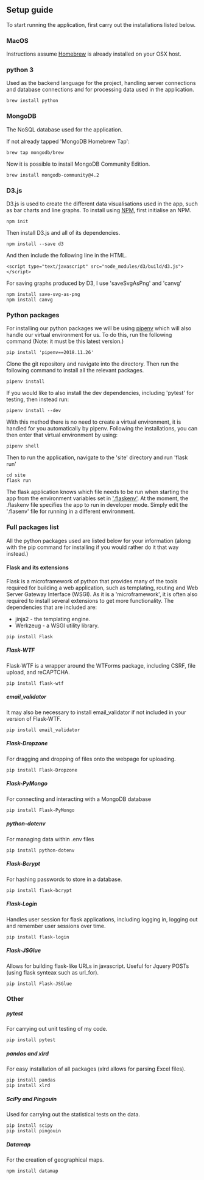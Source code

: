 ## Setup guide
To start running the application, first carry out the installations listed below.

### MacOS

Instructions assume [Homebrew](https://brew.sh/) is already installed on your OSX host.

### python 3

Used as the backend language for the project, handling server connections and database connections and for processing data used in the application.

```
brew install python
```


### MongoDB

The NoSQL database used for the application.

If not already tapped 'MongoDB Homebrew Tap':

```
brew tap mongodb/brew
```

Now it is possible to install MongoDB Community Edition.

```
brew install mongodb-community@4.2
```

### D3.js

D3.js is used to create the different data visualisations used in the app, such as bar charts and line graphs. To install using [NPM](https://www.npmjs.com/get-npm), first initialise an NPM.

```
npm init
```

Then install D3.js and all of its dependencies.

```
npm install --save d3
```

And then include the following line in the HTML.

```
<script type="text/javascript" src="node_modules/d3/build/d3.js"></script>
```

For saving graphs produced by D3, I use 'saveSvgAsPng' and 'canvg'

```
npm install save-svg-as-png
npm install canvg
```


### Python packages

For installing our python packages we will be using [pipenv](https://pypi.org/project/pipenv/) which will also handle our virtual environment for us. To do this, run the following command (Note: it must be this latest version.)

```
pip install 'pipenv==2018.11.26'
```

Clone the git repository and navigate into the directory.
Then run the following command to install all the relevant packages.

```
pipenv install
```

If you would like to also install the dev dependencies, including 'pytest' for testing, then instead run:

```
pipenv install --dev
```

With this method there is no need to create a virtual environment, it is handled for you automatically by pipenv.
Following the installations, you can then enter that virtual environment by using:

```
pipenv shell
```

Then to run the application, navigate to the 'site' directory and run 'flask run'

```
cd site
flask run
```

The flask application knows which file needs to be run when starting the app from the environment variables set in ['.flaskenv'](./site/.flaskenv). At the moment, the .flaskenv file specifies the app to run in developer mode. Simply edit the '.flasenv' file for running in a different environment.

### Full packages list

All the python packages used are listed below for your information (along with the pip command for installing if you would rather do it that way instead.)

#### Flask and its extensions

Flask is a microframework of python that provides many of the tools required for building a web application, such as templating, routing and Web Server Gateway Interface (WSGI).
As it is a 'microframework', it is often also required to install several extensions to get more functionality.
The dependencies that are included are:

- jinja2 - the templating engine.
- Werkzeug - a WSGI utility library.

```
pip install Flask
```

##### Flask-WTF

Flask-WTF is a wrapper around the WTForms package, including CSRF, file upload, and reCAPTCHA.

```
pip install flask-wtf
```

##### email_validator

It may also be necessary to install email_validator if not included in your version of Flask-WTF.

```
pip install email_validator
```

##### Flask-Dropzone

For dragging and dropping of files onto the webpage for uploading.

```
pip install Flask-Dropzone
```
##### Flask-PyMongo

For connecting and interacting with a MongoDB database

```
pip install Flask-PyMongo
```
##### python-dotenv

For managing data within .env files

```
pip install python-dotenv
```

##### Flask-Bcrypt

For hashing passwords to store in a database.

```
pip install flask-bcrypt
```

##### Flask-Login

Handles user session for flask applications, including logging in, logging out and remember user sessions over time.

```
pip install flask-login
```


##### Flask-JSGlue

Allows for building flask-like URLs in javascript. Useful for Jquery POSTs (using flask synteax such as url_for).

```
pip install Flask-JSGlue
```

### Other

##### pytest

For carrying out unit testing of my code.

```
pip install pytest
```


##### pandas and xlrd

For easy installation of all packages (xlrd allows for parsing Excel files).

```
pip install pandas
pip install xlrd
```

##### SciPy and Pingouin

Used for carrying out the statistical tests on the data.

```
pip install scipy
pip install pingouin
```

##### Datamap

For the creation of geographical maps.

```
npm install datamap
```
